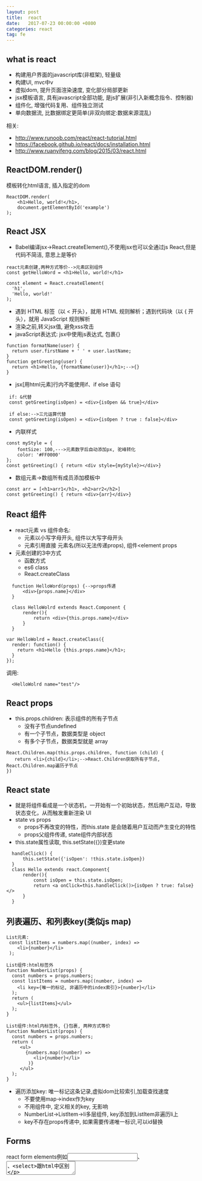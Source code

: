 ```yaml
---
layout: post
title:  react
date:   2017-07-23 00:00:00 +0800
categories: react
tag: fe
---
```

## what is react
- 构建用户界面的javascript库(非框架), 轻量级
- 构建UI, mvc中v
- 虚拟dom, 提升页面渲染速度, 变化部分局部更新
- jsx模板语言, 具有javascript全部功能, 是js扩展(非引入新概念指令、控制器)
- 组件化, 增强代码复用、组件独立测试
- 单向数据流, 比数据绑定更简单(非双向绑定:数据来源混乱)

相关: 
- http://www.runoob.com/react/react-tutorial.html
- https://facebook.github.io/react/docs/installation.html
- http://www.ruanyifeng.com/blog/2015/03/react.html


## ReactDOM.render()
模板转化html语言, 插入指定的dom
```
ReactDOM.render(
    <h1>Hello, world!</h1>,
    document.getElementById('example')
);
```

## React JSX
- Babel编译jsx->React.createElement(),不使用jsx也可以全通过js React,但是代码不简洁, 意思上是等价

```
react元素创建,两种方式等价-->元素区别组件
const getHelloWord = <h1>Hello, world!</h1>

const element = React.createElement(
  'h1',
  'Hello, world!'
);
```
- 遇到 HTML 标签（以 < 开头），就用 HTML 规则解析；遇到代码块（以 { 开头），就用 JavaScript 规则解析
- 渲染之前,转义jsx值, 避免xss攻击
- javaScript表达式: jsx中使用js表达式, 包裹{}
```
function formatName(user) {
  return user.firstName + ' ' + user.lastName;
}
function getGreeting(user) {
  return <h1>Hello, {formatName(user)}</h1>;-->{}
}
```
- jsx[用html元素]行内不能使用if、if else 语句
```
 if: &代替
 const getGreeting(isOpen) = <div>{isOpen && true}</div>
```
```
 if else:-->三元运算代替
 const getGreeting(isOpen) = <div>{isOpen ? true : false}</div>
```
- 内联样式
```
const myStyle = {
    fontSize: 100,--->元素数字后自动添加px, 驼峰转化
    color: '#FF0000'
};
const getGreeting() { return <div style={myStyle}></div>}
```
- 数组元素->数组所有成员添加模板中
```
const arr = [<h1>arr1</h1>, <h2>arr2</h2>]
const getGreeting() { return <div>{arr}</div>}
```

## React 组件
- react元素 vs 组件命名: 
   - 元素以小写字母开头, 组件以大写字母开头 
   - 元素引用直接 元素名(所以无法传递props), 组件<element props
- 元素创建的3中方式
  - 函数方式
  - es6 class
  - React.createClass
```
  function HelloWord(props) {-->props传递
      <div>{props.name}</div>
  }
```
```
  class HelloWolrd extends React.Component {
      render(){
          return <div>{this.props.name}</div>
      }
  }
```
```
var HelloWolrd = React.createClass({
  render: function() {
    return <h1>Hello {this.props.name}</h1>;
  }
});
```
调用:
```
  <HelloWolrd name="test"/>
```

## React props
- this.props.children: 表示组件的所有子节点
  - 没有子节点undefined 
  - 有一个子节点，数据类型是 object 
  - 有多个子节点，数据类型就是 array
  
```
React.Children.map(this.props.children, function (child) {
   return <li>{child}</li>;-->React.Children获取所有子节点, React.Children.map遍历子节点
})
```

## React state
-  就是将组件看成是一个状态机，一开始有一个初始状态，然后用户互动，导致状态变化，从而触发重新渲染 UI
-  state vs props
   - props不再改变的特性，而this.state 是会随着用户互动而产生变化的特性
   - props父组件传递, state组件内部状态
- this.state属性读取, this.setState({})变更state
```
  handleClick() {
      this.setState({'isOpen': !this.state.isOpen})
  }
  class Hello extends react.Component{
      render(){
          const isOpen = this.state.isOpen;
          return <a onClick=this.handleClick()>{isOpen ? true: false}</>
      }
  }
```

## 列表遍历、和列表key(类似js map)

```
List元素:
 const listItems = numbers.map((number, index) =>
    <li>{number}</li>
 );
```
```
List组件:html标签外
function NumberList(props) {
  const numbers = props.numbers;
  const listItems = numbers.map((number, index) =>
    <li key={唯一的标记, 非遍历中的index索引}>{number}</li>
  );
  return (
    <ul>{listItems}</ul>
  );
}
```
```
List组件:html内标签外, {}包裹, 两种方式等价
function NumberList(props) {
  const numbers = props.numbers;
  return (
     <ul>
       {numbers.map((number) =>
          <li>{number}</li>
        )}
     </ul>
  );
}
```
- 遍历添加key: 唯一标记这条记录,虚拟dom比较索引,加载查找速度
  - 不要使用map->index作为key
  - 不用组件中, 定义相关的key, 无影响
  - NumberList->ListItem->li多层组件, key添加到ListItem非遍历li上
  - key不存在props传递中, 如果需要传递唯一标识,可以id替换
  
  
## Forms
 react form elements例如<input>、<textarea>、<select>跟html中区别
- html: 用户输入界面, 界面值变更。
- react: 需要onChange事件的回调函数,通过 event.target.value 读取用户输入的值,设置setState() 界面值变更
```
 handleChange: function(event) {
    this.setState({value: event.target.value});
 },
  render: function () {
    var value = this.state.value;
    return (
      <div>
        <input type="text" value={value} onChange={this.handleChange} />
        <p>{value}</p>
      </div>
    );
  }
```

## 组件组合和继承
建议组合增强复用性, 非继承
#### 继承三种方式
- 对子节点类型不明确-->只有一个子组件props.children
```
function FancyBorder(props) {
  return (
    <div>
      {props.children}
    </div>
  );
}
调用:
<FancyBorder>
  <div></div>--->这个位置除了普通元素, 也可以是组件
<FancyBorder>  
```
- 多个子组件类型不明确-->两个props
```
function FancyBorder(props) {
  return (
    <div>
      {props.left}
    </div>
    <div>
      {props.right}
    </div>
  );
}
调用:
<FancyBorder>
  left={<A />}
  right={<B />}--->这个位置除了普通元素, 也可以是组件
<FancyBorder> 
```
- A组件是B组件一个特例
```
function Dialog(props) {
  return (
    <FancyBorder>
      <h1>
        {props.title}
      </h1>
      <p>
        {props.message}
      </p>
    </FancyBorder>
  );
}

function WelcomeDialog() {
  return (
    <Dialog
      title="Welcome"
      message="test" />
  );
}
```
